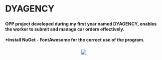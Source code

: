 <h1 align="left">DYAGENCY</h1>

###

<h4 align="left">OPP project developed during my first year named DYAGENCY, enables the worker to submit and manage car orders effectively.<br><br>*Install NuGet - FontAwesome for the correct use of the program.</h4>

###

<div align="center">
  <img height="" src="https://i.imgur.com/NY6oIFJ.png"  />
</div>

###
